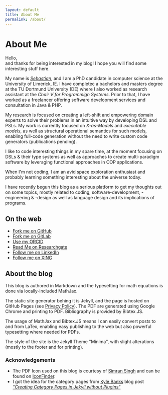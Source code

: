 ```yaml
---
layout: default
title: About Me
permalink: /about/
---
```


# About Me

Hello,  
and thanks for being interested in my blog! I hope you will find some interesting stuff here.

My name is [*Sebastian*](/legal/), and I am a PhD candidate in computer science at the University of Limerick, IE. I have completec a bachelors and masters degree at the TU Dortmund University (DE) where I also worked as research assistant at the *Chair V for Programmign Systems*.
Prior to that, I have worked as a freelancer offering software development services and consultation in Java & PHP.

My research is focused on creating a left-shift and empowering domain experts to
solve their problems in an intuitive way by developing DSL and PSLs. My work
is currently focused on <i>X-as-Models</i> and <i>executable models</i>, as well as
structural operational semantics for such models, enabling full-code generation without
the need to write custom code generators (publications pending).

I like to code interesting things in my spare time, at the moment focusing on DSLs & their type systems as well as
approaches to create multi-paradigm software by leveraging functional approaches in OOP applications.

When I'm not coding, I am an avid space exploration enthusiast and probably learning something interesting about
the universe today.

I have recently begun this blog as a serious platform to get my thoughts out on some topics, mostly related to
coding, software-development, -engineering & -design as well as language design and its implications of programs.


## On the web

<!--* [Follow me on Twitter](https://twitter.com/NetzwergX)-->
* [Fork me on GitHub](https://github.com/NetzwergX)
* [Fork me on GitLab](https://gitlab.com/s.teumert)
* [Use my ORCID](https://orcid.org/0000-0002-6483-3162)
* [Read Me on Researchgate](https://www.researchgate.net/profile/Sebastian-Teumert)
* [Follow me on LinkedIn](https://www.linkedin.com/in/sebastian-teumert/)
* [Follow me on XING](https://www.xing.com/profile/Sebastian_Teumert)

## About the blog

This blog is authored in Markdown and the typesetting for math equations is done via locally-included MathJax.

The static site generator behing it is Jekyll, and the page is hosted on GitHub Pages (see [Privacy Policy](/legal/)).
The PDF are generated using Google Chrome and printing to PDF. Bibliography is provided by Bibtex.JS.

The usage of MathJax and Bibtex.JS means I can easily convert posts to and from LaTex, enabling easy publishing to
the web but also powerful typesetting where needed for PDFs.

The style of the site is the Jekyll Theme "Minima", with slight alterations (mostly to the footer and for printing).

### Acknowledgements

* The PDF Icon used on this blog is courtesy of [Simran Singh](https://www.iconfinder.com/SimranSingh) and can be found on
[IconFinder](https://www.iconfinder.com/icons/2133056/document_eps_file_format_pdf_icon).
* I got the idea for the category pages from [Kyle Banks](https://kylewbanks.com/) 
blog post [*"Creating Category Pages in Jekyll without Plugins"*](https://kylewbanks.com/blog/creating-category-pages-in-jekyll-without-plugins)
